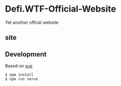# Defi.WTF-Official-Website

Yet another offcial website

## site

## Development

Based on [vue](https://github.com/vuejs/vue)

```shell
$ npm install
$ npm run serve
```
